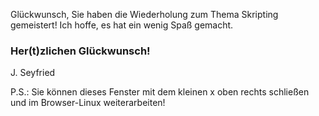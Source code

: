 Glückwunsch, Sie haben die Wiederholung zum Thema Skripting gemeistert! Ich hoffe, es hat ein wenig Spaß gemacht.

### Her(t)zlichen Glückwunsch!
J. Seyfried

P.S.: Sie können dieses Fenster mit dem kleinen x oben rechts schließen und im 
Browser-Linux weiterarbeiten!
